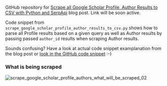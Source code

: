 GitHub repository for [Scrape all Google Scholar Profile, Author Results to CSV with Python and SerpApi](url) blog post. Link will be soon active.

Code snippet from `scrape_google_scholar_profile_author_results_to_csv.py` shows how to parse all Profile results based on a given query as well as Author results by passing passed `author_id` results when scraping Author results. 

Sounds confusing? Have a look at actual code snippet examplanation from the blog post or [look in the GitHub code snippet](https://github.com/dimitryzub/py-scrape-google-scholar-profile-author-to-csv/commit/e07f251fbf155b42d562ee05c2ff62454de1653a#diff-3c17ea7a2c35c21ee2b5ea9b9cedcd40cd8d916aca0b6ba9fda86370cf37cf99R141-R151) :-)

### What is being scraped

![scrape_google_scholar_profile_authors_what_will_be_scraped_02](https://user-images.githubusercontent.com/78694043/148065237-118fe14d-59d7-44d1-a79f-160b76605cd0.jpg)
